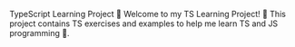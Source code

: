 TypeScript Learning Project 🚀
Welcome to my TS Learning Project! 🎉 This project contains TS exercises and examples to help me learn TS and JS programming 🧠.